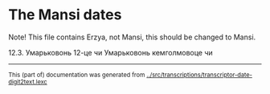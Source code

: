 
# The Mansi dates 


Note!  This file contains Erzya, not Mansi, this should be changed to Mansi.

12.3.
Умарьковонь 12-це чи
Умарьковонь кемголмовоце чи




























* * *
<small>This (part of) documentation was generated from [../src/transcriptions/transcriptor-date-digit2text.lexc](http://github.com/giellalt/lang-mns/blob/main/../src/transcriptions/transcriptor-date-digit2text.lexc)</small>